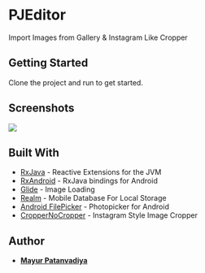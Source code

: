 # PJEditor
Import Images from Gallery &amp; Instagram Like Cropper

## Getting Started

Clone the project and run to get started.

## Screenshots

![](snaps/screenshots_banner.png)

## Built With

* [RxJava](https://github.com/ReactiveX/RxJava) - Reactive Extensions for the JVM
* [RxAndroid](https://github.com/ReactiveX/RxAndroid) - RxJava bindings for Android
* [Glide](https://github.com/bumptech/glide) - Image Loading
* [Realm](https://github.com/realm/realm-java) - Mobile Database For Local Storage
* [Android FilePicker](https://github.com/DroidNinja/Android-FilePicker) - Photopicker for Android
* [CropperNoCropper](https://github.com/jayrambhia/CropperNoCropper) - Instagram Style Image Cropper

## Author

* **[Mayur Patanvadiya](https://about.me/mayur_p)**
